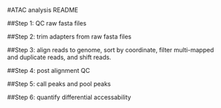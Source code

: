 #ATAC analysis README

##Step 1: QC raw fasta files 

##Step 2: trim adapters from raw fasta files 

##Step 3: align reads to genome, sort by coordinate, filter multi-mapped and duplicate reads, and shift reads. 

##Step 4: post alignment QC 

##Step 5: call peaks and pool peaks

##Step 6: quantify differential accessability 